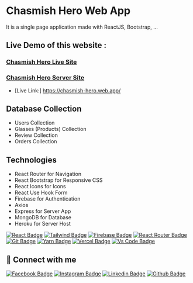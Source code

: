 # Chasmish Hero Web App

It is a single page application made with ReactJS, Bootstrap, ...

## Live Demo of this website :

### [Chasmish Hero Live Site](https://chasmish-hero.web.app/)


### [Chasmish Hero Server Site](https://chasmish-hero.web.app/)

- [Live Link:] https://chasmish-hero.web.app/

## Database Collection

- Users Collection
- Glasses (Products) Collection
- Review Collection
- Orders Collection

## Technologies

- React Router for Navigation
- React Bootstrap for Responsive CSS
- React Icons for Icons
- React Use Hook Form
- Firebase for Authentication
- Axios
- Express for Server App
- MongoDB for Database
- Heroku for Server Host

[![React Badge](https://img.shields.io/badge/React-20232A?style=for-the-badge&logo=react&logoColor=61DAFB)](https://github.com/mahabubimon)
[![Tailwind Badge](https://img.shields.io/badge/Tailwind_CSS-38B2AC?style=for-the-badge&logo=tailwind-css&logoColor=white)](https://github.com/mahabubimon)
[![Firebase Badge](https://img.shields.io/badge/Firebase-FFCB2B?style=for-the-badge&logo=firebase&logoColor=white)](https://github.com/mahabubimon)
[![React Router Badge](https://img.shields.io/badge/React_Router-CA4245?style=for-the-badge&logo=react-router&logoColor=white)](https://github.com/mahabubimon)
[![Git Badge](https://img.shields.io/badge/git-f34f29?style=for-the-badge&logo=git&logoColor=white)](https://github.com/mahabubimon)
[![Yarn Badge](https://img.shields.io/badge/yarn-0078D6?style=for-the-badge&logo=yarn&logoColor=white)](https://github.com/mahabubimon)
[![Vercel Badge](https://img.shields.io/badge/vercel-000?style=for-the-badge&logo=vercel&logoColor=white)](https://github.com/mahabubimon)
[![Vs Code Badge](https://img.shields.io/badge/Visual_Studio_Code-0078D6?style=for-the-badge&logo=visualstudiocode&logoColor=white)](https://github.com/mahabubimon)

## 🚀 Connect with me

[![Facebook Badge](https://img.shields.io/badge/Facebook-1877F2?style=for-the-badge&logo=facebook&logoColor=white)](https://www.facebook.com/mahabubimonbd/)
[![Instagram Badge](https://img.shields.io/badge/Instagram-E4405F?style=for-the-badge&logo=instagram&logoColor=white)](https://www.instagram.com/mahabubimon/)
[![Linkedin Badge](https://img.shields.io/badge/LinkedIn-0077B5?style=for-the-badge&logo=linkedin&logoColor=white)](https://www.linkedin.com/in/mahabubimon)
[![Github Badge](https://img.shields.io/badge/GitHub-100000?style=for-the-badge&logo=github&logoColor=white)](https://github.com/mahabubimon)
